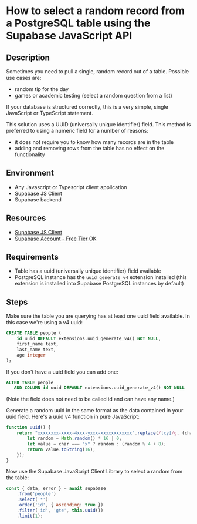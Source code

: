 # How to select a random record from a PostgreSQL table using the Supabase JavaScript API


## Description
Sometimes you need to pull a single, random record out of a table.  Possible use cases are:

* random tip for the day
* games or academic testing (select a random question from a list)

If your database is structured correctly, this is a very simple, single JavaScript or TypeScript statement.

This solution uses a UUID (universally unique identifier) field.  This method is preferred to using a numeric field for a number of reasons:

* it does not require you to know how many records are in the table
* adding and removing rows from the table has no effect on the functionality

## Environment
* Any Javascript or Typescript client application
* Supabase JS Client
* Supabase backend

## Resources

* [Supabase JS Client](https://github.com/supabase/supabase-js)
* [Supabase Account - Free Tier OK](https://supabase.io)

## Requirements
* Table has a uuid (universally unique identifier) field available
* PostgreSQL instance has the `uuid_generate_v4` extension installed (this extension is installed into Supabase PostgreSQL instances by default)



## Steps

Make sure the table you are querying has at least one uuid field available.  In this case we're using a v4 uuid:

```sql
CREATE TABLE people (
    id uuid DEFAULT extensions.uuid_generate_v4() NOT NULL,
    first_name text,
    last_name text,
    age integer
);
```
If you don't have a uuid field you can add one:

```sql
ALTER TABLE people 
   ADD COLUMN id uuid DEFAULT extensions.uuid_generate_v4() NOT NULL
```
(Note the field does not need to be called id and can have any name.)

Generate a random uuid in the same format as the data contained in your uuid field.  Here's a uuid v4 function in pure JavaScript:

```js
function uuid() {
    return "xxxxxxxx-xxxx-4xxx-yxxx-xxxxxxxxxxxx".replace(/[xy]/g, (char) => {
        let random = Math.random() * 16 | 0;
        let value = char === "x" ? random : (random % 4 + 8);
        return value.toString(16);     
    });
}
```

Now use the Supabase JavaScript Client Library to select a random from the table:

```js
const { data, error } = await supabase
    .from('people')
    .select('*')
    .order('id', { ascending: true })
    .filter('id', 'gte', this.uuid())
    .limit(1);
```


